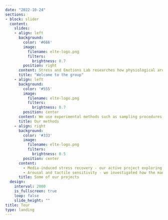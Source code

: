 ```yaml
---
date: "2022-10-24"
sections:
- block: slider
  content:
    slides:
    - align: left
      background:
        color: '#666'
        image:
          filename: elte-logo.png
          filters:
            brightness: 0.7
        position: right
      content: Stress and Emotions Lab researches how physiological arousal and stress     affect humans' emotions, cognition and behaviour. Our aim is to understand more about the causal link between everyday (sometimes stressful) events, subclinical mental symptoms and perceptual phenomena. How do we do this?
      title: "Welcome to the group"
    - align: left
      background:
        color: '#555'
        image:
          filename: elte-logo.png
          filters:
            brightness: 0.7
        position: center
      content: We use experimental methods such as sampling procedures, psychophysiological and psychoneuroendocrinal measurements in laboratory and real-life settings. Sounds exciting? Take a look at our past and current projects!
      title: Our methods
    - align: right
      background:
        color: '#333'
        image:
          filename: elte-logo.png
          filters:
            brightness: 0.5
        position: center
      content: 
        - Media-induced stress recovery - our active project exploring how physiological arousal affects the recovery from cognitive fatigue.
        - Arousal and tactile sensitivity - we investigated how the manipulation of arousal affects tactile sensitivity.
      title: Some of our projects
  design:
    interval: 2000
    is_fullscreen: true
    loop: false
    slide_height: ""
title: Tour
type: landing
---
```

